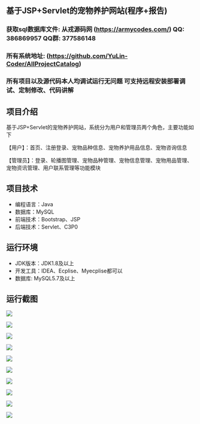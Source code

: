 ## 基于JSP+Servlet的宠物养护网站(程序+报告)

###  获取sql数据库文件: 从戎源码网 (https://armycodes.com/) QQ: 386869957 QQ群: 377586148
###  所有系统地址: (https://github.com/YuLin-Coder/AllProjectCatalog) 
###  所有项目以及源代码本人均调试运行无问题 可支持远程安装部署调试、定制修改、代码讲解

## 项目介绍
基于JSP+Servlet的宠物养护网站，系统分为用户和管理员两个角色，主要功能如下

【用户】：首页、注册登录、宠物品种信息、宠物养护用品信息、宠物咨询信息

【管理员】：登录、轮播图管理、宠物品种管理、宠物信息管理、宠物用品管理、宠物资讯管理、用户联系管理等功能模块

## 项目技术
- 编程语言：Java
- 数据库：MySQL
- 前端技术：Bootstrap、JSP
- 后端技术：Servlet、C3P0

## 运行环境
- JDK版本：JDK1.8及以上
- 开发工具：IDEA、Ecplise、Myecplise都可以
- 数据库: MySQL5.7及以上

## 运行截图
![](screenshot/1.png)

![](screenshot/2.png)

![](screenshot/3.png)

![](screenshot/4.png)

![](screenshot/5.png)

![](screenshot/6.png)

![](screenshot/7.png)

![](screenshot/8.png)

![](screenshot/9.png)

![](screenshot/10.png)